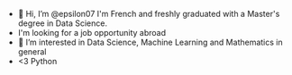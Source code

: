 - 👋 Hi, I’m @epsilon07 I'm French and freshly graduated with a Master's degree in Data Science.
- I'm looking for a job opportunity abroad
- 👀 I’m interested in Data Science, Machine Learning and Mathematics in general
- <3 Python

<!---
epsilon07/epsilon07 is a ✨ special ✨ repository because its `README.md` (this file) appears on your GitHub profile.
You can click the Preview link to take a look at your changes.
--->
